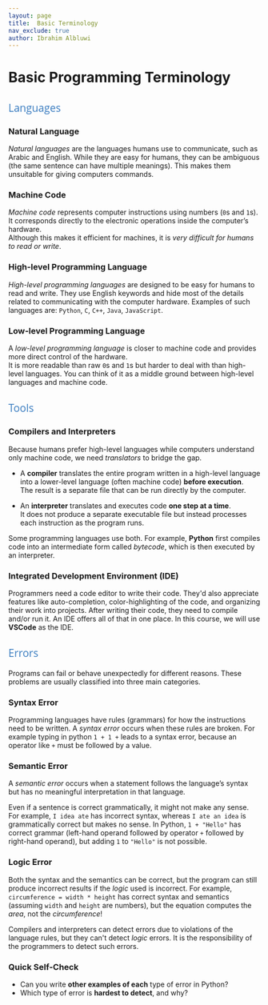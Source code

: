 ```yaml
---
layout: page
title:  Basic Terminology
nav_exclude: true
author: Ibrahim Albluwi
---
```


<style>
h2 {
    font-weight: 400;                       /* normal weight, not bold */
    font-family: "Open Sans", sans-serif;   /* different font face */
    color: #3b7dc0ff;                     /* optional: different color */
}
</style>

# Basic Programming Terminology

## Languages

### Natural Language 
_Natural languages_ are the languages humans use to communicate, such as Arabic and English. While they are easy for humans, they can be ambiguous (the same sentence can have multiple meanings). This makes them unsuitable for giving computers commands.

### Machine Code
*Machine code* represents computer instructions using numbers (`0`s and `1`s).  
It corresponds directly to the electronic operations inside the computer’s hardware.  
Although this makes it efficient for machines, it is _very difficult for humans to read or write_.

### High-level Programming Language
*High-level programming languages* are designed to be easy for humans to read and write. They use English keywords and hide most of the details related to communicating with the computer hardware. Examples of such languages are: `Python`, `C`, `C++`, `Java`, `JavaScript`.

### Low-level Programming Language
A *low-level programming language* is closer to machine code and provides more direct control of the hardware.  
It is more readable than raw `0`s and `1`s but harder to deal with than high-level languages. You can think of it as a middle ground between high-level languages and machine code.


## Tools

### Compilers and Interpreters

Because humans prefer high-level languages while computers understand only machine code, we need *translators* to bridge the gap.

- A **compiler** translates the entire program written in a high-level language into a lower-level language (often machine code) **before execution**.  
  The result is a separate file that can be run directly by the computer.

- An **interpreter** translates and executes code **one step at a time**.  
  It does not produce a separate executable file but instead processes each instruction as the program runs.

Some programming languages use both. For example, **Python** first compiles code into an intermediate form called *bytecode*, which is then executed by an interpreter.

### Integrated Development Environment (IDE)

Programmers need a code editor to write their code. They'd also appreciate features like auto-completion, color-highlighting of the code, and organizing their work into projects. After writing their code, they need to compile and/or run it. An IDE offers all of that in one place. In this course, we will use **VSCode** as the IDE.

## Errors

Programs can fail or behave unexpectedly for different reasons. These problems are usually classified into three main categories.

### Syntax Error
Programming languages have rules (grammars) for how the instructions need to be written. A _syntax error_ occurs when these rules are broken. For example typing in python `1 + 1 +` leads to a syntax error, because an operator like `+` must be followed by a value.

### Semantic Error

A *semantic error* occurs when a statement follows the language’s syntax but has no meaningful interpretation in that language.

Even if a sentence is correct grammatically, it might not make any sense. For example, `I idea ate` has incorrect syntax, whereas `I ate an idea` is grammatically correct but makes no sense. In Python, `1 + "Hello"` has correct grammar (left-hand operand followed by operator `+` followed by right-hand operand), but adding `1` to `"Hello"` is not possible.

### Logic Error
Both the syntax and the semantics can be correct, but the program can still produce incorrect results if the _logic_ used is incorrect. For example, `circumference = width * height` has correct syntax and semantics (assuming `width` and `height` are numbers), but the equation computes the _area_, not the _circumference_!

Compilers and interpreters can detect errors due to violations of the language rules, but they can't detect _logic_ errors. It is the responsibility of the programmers to detect such errors.

### Quick Self-Check

- Can you write **other examples of each** type of error in Python?  
- Which type of error is **hardest to detect**, and why?  